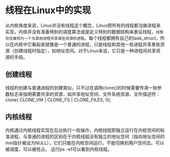 # 线程在Linux中的实现

从内核角度来说，Linux并没有线程这个概念，Linux把所有的线程都当做进程来实现，内核并没有准备特别的调度算法或是定义特别的数据结构来表征线程，`线程仅仅被视为一个与其他进程共享某些资源的进程`。每个线程都拥有自己的task_struct，所以在内核中它看起来就像是一个普通的进程，只是线程和其他一些进程共享某些资源（创建线程时指定），如地址空间。对于Linux来说，它只是一种进程间共享资源的手段。

## 创建线程
线程的创建与普通进程的创建类似，只不过在调用clone()的时候需要传递一些参数标志来指明需要共享的资源，如共享地址空间、文件系统资源、文件描述符：
clone( CLONE_VM  | CLONE_FS | CLONE_FILES, 0);

## 内核线程
内核通过内核线程实现在后台执行一些操作，内核线程即独立运行在内核空间的标准进程，与普通的进程的区别在于内核线程没有独立的地址空间（指向地址空间的mm指针被设为NULL），它们只能在内核空间运行，不能切换到用户空间去。可以被调度、可以被抢占。
运行ps -ef可以看到内核线程。